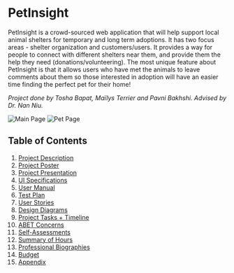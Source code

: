 # PetInsight

PetInsight is a crowd-sourced web application that will help support local animal shelters for temporary and long term adoptions. It has two focus areas - shelter organization and customers/users. It provides a way for people to connect with different shelters near them, and provide them the help they need (donations/volunteering). The most unique feature about PetInsight is that it allows users who have met the animals to leave comments about them so those interested in adoption will have an easier time finding the perfect pet for their home!

<em>Project done by Tosha Bapat, Maïlys Terrier and Pavni Bakhshi.
Advised by Dr. Nan Niu.</em>


![Main Page](https://user-images.githubusercontent.com/26881556/129702251-f2e6af6b-83dc-4b87-89cf-272b37c60b73.gif)
![Pet Page](https://user-images.githubusercontent.com/26881556/129702214-e38ba545-e858-4afe-abd6-aca4d697a2b1.gif)


## Table of Contents
1. [Project Description][2]
2. [Project Poster][13]
3. [Project Presentation][6]
4. [UI Specifications][12]
5. [User Manual][10]
6. [Test Plan][11]
7. [User Stories][3]
8. [Design Diagrams][1]
9. [Project Tasks + Timeline][4]
10. [ABET Concerns][5]
11. [Self-Assessments][7]
12. [Summary of Hours][14]
13. [Professional Biographies][8]
14. [Budget][9]
15. [Appendix][12]

[2]: https://github.com/mterrier23/PetInsights/blob/master/Project%20Report/PetInsight%20Project%20Proposal.docx
[3]: https://github.com/mterrier23/PetInsights/blob/master/Project%20Report/UserStories.md
[1]: https://github.com/mterrier23/PetInsights/tree/master/Project%20Report/DesignDiagrams
[4]: https://github.com/mterrier23/PetInsights/tree/master/Project%20Report/Milestones%2C%20Timeline%2C%20Effort%20Matrix
[5]: https://github.com/mterrier23/PetInsights/blob/master/Project%20Report/Project%20Constraints.md
[6]: https://www.youtube.com/watch?v=3MRGXLOR9Io&ab_channel=PavniBakhshi
[7]: https://github.com/mterrier23/PetInsights/tree/master/Project%20Report/Self%20Assessments
[8]: https://github.com/mterrier23/PetInsights/tree/master/Project%20Report/Biographies
[9]: https://github.com/mterrier23/PetInsights/blob/master/Project%20Report/Expense%20Report.md
[12]: https://github.com/mterrier23/PetInsights/blob/master/Project%20Report/UI%20Specifications.pdf
[10]: https://github.com/mterrier23/PetInsights/blob/master/Project%20Report/User%20Docs%20-%20Asgn%232.pdf
[11]: https://github.com/mterrier23/PetInsights/blob/master/Project%20Report/Test%20Plan.pdf
[12]: https://github.com/mterrier23/PetInsights/tree/master/Project%20Report/Appendix
[13]: https://github.com/mterrier23/PetInsights/blob/master/Project%20Report/Presentation%20Poster.pdf
[14]: https://github.com/mterrier23/PetInsights/blob/master/Project%20Report/Milestones%2C%20Timeline%2C%20Effort%20Matrix/SummaryOfHours.md
